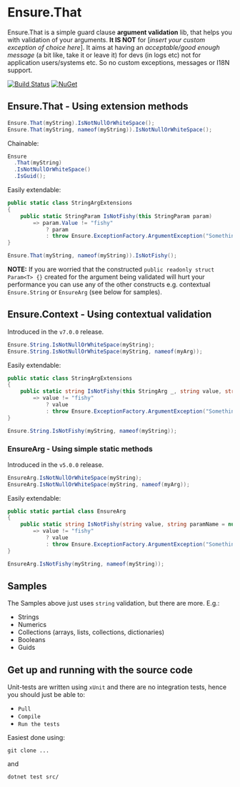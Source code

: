 # Ensure.That
Ensure.That is a simple guard clause **argument validation** lib, that helps you with validation of your arguments. **It IS NOT** for [*insert your custom exception of choice here*]. It aims at having an *acceptable/good enough message* (a bit like, take it or leave it) for devs (in logs etc) not for application users/systems etc. So no custom exceptions, messages or I18N support.

[![Build Status](https://dev.azure.com/daniel-wertheim/os/_apis/build/status/Ensure.That-CI?branchName=master)](https://dev.azure.com/daniel-wertheim/os/_build/latest?definitionId=1&branchName=master)
[![NuGet](https://img.shields.io/nuget/v/ensure.that.svg)](http://nuget.org/packages/ensure.that)

## Ensure.That - Using extension methods

```csharp
Ensure.That(myString).IsNotNullOrWhiteSpace();
Ensure.That(myString, nameof(myString)).IsNotNullOrWhiteSpace();
```

Chainable:

```csharp
Ensure
  .That(myString)
  .IsNotNullOrWhiteSpace()
  .IsGuid();
```

Easily extendable:

```csharp
public static class StringArgExtensions
{
    public static StringParam IsNotFishy(this StringParam param)
        => param.Value != "fishy"
            ? param
            : throw Ensure.ExceptionFactory.ArgumentException("Something is fishy!", param.Name);
}

Ensure.That(myString, nameof(myString)).IsNotFishy();
```

**NOTE:** If you are worried that the constructed `public readonly struct Param<T> {}` created for the argument being validated will hurt your performance you can use any of the other constructs e.g. contextual `Ensure.String` or `EnsureArg` (see below for samples).

## Ensure.Context - Using contextual validation
Introduced in the `v7.0.0` release.

```csharp
Ensure.String.IsNotNullOrWhiteSpace(myString);
Ensure.String.IsNotNullOrWhiteSpace(myString, nameof(myArg));
```

Easily extendable:

```csharp
public static class StringArgExtensions
{
    public static string IsNotFishy(this StringArg _, string value, string paramName = null)
        => value != "fishy"
            ? value
            : throw Ensure.ExceptionFactory.ArgumentException("Something is fishy!", paramName);
}

Ensure.String.IsNotFishy(myString, nameof(myString));
```

### EnsureArg - Using simple static methods
Introduced in the `v5.0.0` release.

```csharp
EnsureArg.IsNotNullOrWhiteSpace(myString);
EnsureArg.IsNotNullOrWhiteSpace(myString, nameof(myArg));
```

Easily extendable:

```csharp
public static partial class EnsureArg
{
    public static string IsNotFishy(string value, string paramName = null)
        => value != "fishy"
            ? value
            : throw Ensure.ExceptionFactory.ArgumentException("Something is fishy!", paramName);
}

EnsureArg.IsNotFishy(myString, nameof(myString));
```

## Samples
The Samples above just uses `string` validation, but there are more. E.g.:

* Strings
* Numerics
* Collections (arrays, lists, collections, dictionaries)
* Booleans
* Guids

## Get up and running with the source code #
Unit-tests are written using `xUnit` and there are no integration tests, hence you should just be able to:

- `Pull`
- `Compile`
- `Run the tests`

Easiest done using:

```
git clone ...
```

and

```
dotnet test src/
```
